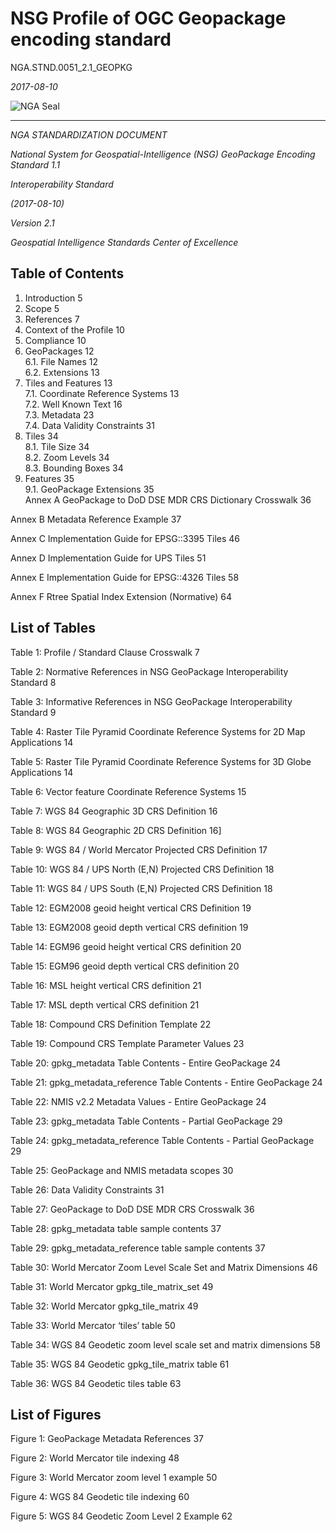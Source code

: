 # NSG Profile of OGC Geopackage encoding standard

NGA.STND.0051_2.1_GEOPKG



*2017-08-10*



![NGA Seal](https://github.com/royrathbun/nsg_geopkg/blob/master/media/image1.jpeg)

___________________________________________________________________



*NGA STANDARDIZATION DOCUMENT*



*National System for Geospatial-Intelligence (NSG) GeoPackage Encoding Standard 1.1*



*Interoperability Standard*

*(2017-08-10)*

*Version 2.1*

*Geospatial Intelligence Standards Center of Excellence*

## Table of Contents
1.  Introduction 5  
2.  Scope 5  
3.  References 7  
4.  Context of the Profile 10  
5.  Compliance 10  
6.  GeoPackages 12    
  6.1. File Names 12    
  6.2. Extensions 13    
7. Tiles and Features 13    
  7.1. Coordinate Reference Systems 13  
  7.2. Well Known Text 16  
  7.3. Metadata 23  
  7.4. Data Validity Constraints 31  
8. Tiles 34  
  8.1. Tile Size 34  
  8.2. Zoom Levels 34  
  8.3. Bounding Boxes 34  
9. Features 35  
  9.1. GeoPackage Extensions 35  
Annex A GeoPackage to DoD DSE MDR CRS Dictionary Crosswalk 36

Annex B Metadata Reference Example 37

Annex C Implementation Guide for EPSG::3395 Tiles 46

Annex D Implementation Guide for UPS Tiles 51

Annex E Implementation Guide for EPSG::4326 Tiles 58

Annex F Rtree Spatial Index Extension (Normative) 64

## List of Tables 

Table 1: Profile / Standard Clause Crosswalk 7

Table 2: Normative References in NSG GeoPackage Interoperability Standard 8

Table 3: Informative References in NSG GeoPackage Interoperability Standard 9

Table 4: Raster Tile Pyramid Coordinate Reference Systems for 2D Map Applications 14

Table 5: Raster Tile Pyramid Coordinate Reference Systems for 3D Globe Applications 14

Table 6: Vector feature Coordinate Reference Systems 15

Table 7: WGS 84 Geographic 3D CRS Definition 16

Table 8: WGS 84 Geographic 2D CRS Definition 16]

Table 9: WGS 84 / World Mercator Projected CRS Definition 17

Table 10: WGS 84 / UPS North (E,N) Projected CRS Definition 18

Table 11: WGS 84 / UPS South (E,N) Projected CRS Definition 18

Table 12: EGM2008 geoid height vertical CRS Definition 19

Table 13: EGM2008 geoid depth vertical CRS definition 19

Table 14: EGM96 geoid height vertical CRS definition 20

Table 15: EGM96 geoid depth vertical CRS definition 20

Table 16: MSL height vertical CRS definition 21

Table 17: MSL depth vertical CRS definition 21

Table 18: Compound CRS Definition Template 22

Table 19: Compound CRS Template Parameter Values 23

Table 20: gpkg_metadata Table Contents - Entire GeoPackage 24

Table 21: gpkg_metadata_reference Table Contents - Entire GeoPackage 24

Table 22: NMIS v2.2 Metadata Values - Entire GeoPackage 24

Table 23: gpkg_metadata Table Contents - Partial GeoPackage 29

Table 24: gpkg_metadata_reference Table Contents - Partial GeoPackage 29

Table 25: GeoPackage and NMIS metadata scopes 30

Table 26: Data Validity Constraints 31

Table 27: GeoPackage to DoD DSE MDR CRS Crosswalk 36

Table 28: gpkg_metadata table sample contents 37

Table 29: gpkg_metadata_reference table sample contents 37

Table 30: World Mercator Zoom Level Scale Set and Matrix Dimensions 46

Table 31: World Mercator gpkg_tile_matrix_set 49

Table 32: World Mercator gpkg_tile_matrix 49

Table 33: World Mercator ‘tiles’ table 50

Table 34: WGS 84 Geodetic zoom level scale set and matrix dimensions 58

Table 35: WGS 84 Geodetic gpkg_tile_matrix table 61

Table 36: WGS 84 Geodetic tiles table 63

## List of Figures

Figure 1: GeoPackage Metadata References 37

Figure 2: World Mercator tile indexing 48

Figure 3: World Mercator zoom level 1 example 50

Figure 4: WGS 84 Geodetic tile indexing 60

Figure 5: WGS 84 Geodetic Zoom Level 2 Example 62
